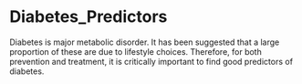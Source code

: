 # Diabetes_Predictors
Diabetes is major metabolic disorder. It has been suggested that a large proportion of these are due to lifestyle choices. Therefore, for both prevention and treatment, it is critically important to find good predictors of diabetes.
